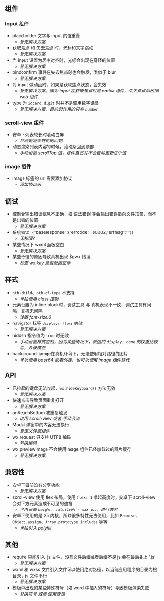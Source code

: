 ## 组件
### input 组件

- placeholder 文字与 input 的值重叠
    - *暂无解决方案*
- 获取焦点 和 失去焦点 时，光标和文字跳动
    - *暂无解决方案*
- 当 input 设置为居中对齐时，光标会出现在奇怪的位置
    - *暂无解决方案*
- bindconfirm 事件在失去焦点时也会触发，类似于 blur
    - *暂无解决方案*
- 对 input 做动画时，如果是获取焦点状态，会失效
    - *暂无解决方案，因为 input 在获取焦点时是 native 组件，失去焦点后改回 web 组件*
- type 为 `idcard`, `digit` 时并不是调用数字键盘
    - *暂无解决方案，目前起作用的只有 `number`*

### scroll-view 组件

- 安卓下列表较长时滚动白屏
    - *目测是渲染性能的问题*
- 动态渲染列表内容的时候，滚动条回到顶部
    - *手动设置 scrollTop 值，组件自己并不会自动更新这个值*

### image 组件

- image 标签的 url 需要添加协议
    - *添加协议头*

## 调试

- 控制台输出错误信息不正确，如 语法错误 等会输出错误指向文件顶部，而不是出错的位置
    - *暂无解决方案*
- 系统错误 `{“baseresponse":{"errcode":-80002,"errmsg”:””}}``
    - *无权限?*
- 某些情况下 wxml 面板空白
    - *暂无解决方案*
- 某些奇怪的原因导致真机出现 $gwx 错误
    - *检查 wx:key 是否配置正确*

## 样式

- `nth-child`、`nth-of-type` 不支持
    - *单独使用 class 控制*
- 元素设置为 inline-block时，调试工具 与 真机表现不一致，调试工具有间隔，真机无间隔
    - *设置 font-size:0*
- navigator 标签 `display: flex;` 失效
    - *暂无解决方案*
- hidden 指令值为 `true` 时无效
    - *手动设置样式控制，因为某些情况下，微信的 `display: none` 的权重比较低，会被覆盖*
- background-iamge在真机环境下，无法使用相对路径的图片
    - *可以使用 base64 或者外链，也可以使用 image 组件替代*

## API
- 已拉起的键盘无法收起，`wx.hideKeyboard()` 方法无效
    - *暂无解决方案*
- 快速点击导致页面重复打开
    - *暂无解决方案*
- onReachBottom 被重复触发
    - *改用 scroll-view 或者 手动节流*
- Modal 弹窗中的内容无法换行
    - *自定义弹窗组件*
- wx.request 只支持 UTF8 编码
    - *转换编码*
- wx.previewImage 不会使用Image 组件已经加载过的图片缓存
    - *暂无解决方案*

## 兼容性
- 安卓下目前没有分享功能
    - *暂无解决方案*
- scroll-view 使用 flex 布局，使用 `flex: 1` 撑起高度时，安卓下 scroll-view 会对下方元素造成不可见的遮挡
    - *可再设置 `height: calc(100% - xxx px);` 进行兼容*
- 安卓下使用的是 X5 内核，所以很多特性无法使用，比如 `Promise`、`Object.assign`、`Array.prototype.includes` 等等
    - *单独引入 polyfill*

## 其他
- require 只能引入 .js 文件，没有文件后缀或者后缀不是.js 会在最后补上 ‘.js’
    - *暂无解决方案*
- wxml 和 wxss 文件引入文件可以使用绝对路径，以当前应用程序的目录为根目录，js 文件不行
    - *暂无解决方案*
- 模板中出现的某些特殊符号（如 word 中插入的符号）导致模板渲染失败
    - *替换符号 或者 使用变量*
